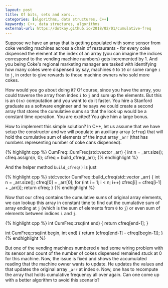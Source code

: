 ```yaml
---
layout: post
title: Of bits, sets and xors...
categories: [algorithms, data structures, C++]
keywords: C++, data structures, algorithms
external-url: https://dotkay.github.io/2018/02/01/cumulative-freq
---
```


Suppose we have an array that is getting populated with some sensor from  coke vending machines across a chain of restaurants - for every coke dispensed the element at the index of an array (you can imagine the indices correspond to the vending machine numbers) gets incremented by 1. And you being Coke's regional marketing manager are tasked with identifying how many cokes were dispensed by say, machines `0` to `10` or some range `i` to `j`, in order to give rewards to those machine owners who sold more cokes.

How would you go about doing it? Of course, since you have the array, you could traverse the array from index `i` to `j` and sum up the elements. But this is an `O(n)` computation and you want to do it faster. You hire a Stanford graduate as a software engineer and he says we could create a second array that stores the cumulative sums so that the look up would be a constant time operation. You are excited! You give him a large bonus.

How to implement this simple solution? In C++, let us assume that we have setup the constructor and we will populate an auxiliary array (`cfreq`) that will hold the cumulative sum of elements of the input array `_arr` (that has numbers representing number of coke cans dispensed).

{% highlight cpp %}
CumFreq::CumFreq(std::vector<int> _arr)
{
  int n = _arr.size();
  cfreq.assign(n, 0);
  cfreq = build_cfreq(_arr);
{% endhighlight %}

And the helper method `build_cfreq()` is just 

{% highlight cpp %}
std::vector<int> CumFreq::build_cfreq(std::vector<int> _arr)
{
  int n = _arr.size();
  cfreq[0] = _arr[0];
  for (int i = 1; i < n; i++)
    cfreq[i] = cfreq[i-1] + _arr[i];
  return cfreq;
}
{% endhighlight %}

Now that our cfreq contains the cumulative sums of original array elements, we can lookup this array in constant time to find out the cumulative sum of array ending at `j` (which is the sum of elements from `0` to `j`) or even sum of elements between indices `i` and `j`.

{% highlight cpp %}
int CumFreq::rsq(int end)
{
  return cfreq[end-1];
}

int CumFreq::rsq(int begin, int end)
{
  return (cfreq[end-1] - cfreq[begin-1]);
}
{% endhighlight %}

But one of the vending machines numbered `0` had some wiring problem with its sensor and count of the number of cokes dispensed remained stuck at 0 for this machine. Now, the issue is fixed and shows the accumulated reading that the machine owner wants to update. He updates the values and that updates the original array `_arr` at index `0`. Now, one has to recompute the array that holds cumulative frequency all over again. Can one come up with a better algorithm to avoid this scenario?

